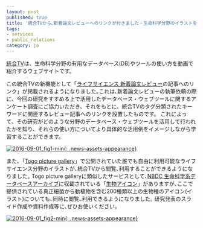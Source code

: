 ```yaml
---
layout: post
published: true
title: '統合TVから､新着論文レビューへのリンクが付きました・生命科学分野のイラストを閲覧できるようになりました'
tags:
- services
- public_relations
category: ja
---
```

[統合TV](http://togotv.dbcls.jp/ja/)は、生命科学分野の有用なデータベース(DB)やツールの使い方を動画で紹介するウェブサイトです。
 
この統合TVの新機能として「[ライフサイエンス 新着論文レビュー](http://first.lifesciencedb.jp/)の記事へのリンク」が掲載されるようになりました｡これは､新着論文レビューの執筆依頼の際に、今回の研究をすすめる上で活用したデータベース・ウェブツールに関するアンケート調査にご協力いただき、それをもとに、統合TVのタグ分類されたキーワードに関連するレビュー記事へのリンクを設置したものです。
これによって、その研究がどのような分野のデータベース・ウェブツールを活用して行われたかを知り、それらの使い方についてより具体的な活用例をイメージしながら学習することができます。


[![2016-09-01_fig1-min]({{site.imageurl}}/news_assets/2016-09-01_fig1_min2.png){: .news-assets-appearance}](http://togotv.dbcls.jp/ja/tags.html?tag=発現解析)<!-- =254x474-->
 
また､「[Togo picture gallery](http://g86.dbcls.jp/togopic)」で公開されていた誰でも自由に利用可能なライフサイエンス分野のイラストが､統合TVから閲覧､利用することができるようになりました｡
Togo picture galleryに類似したサービスとして､[NBDC 生命科学系データベースアーカイブ](http://dbarchive.biosciencedbc.jp/)に収載されている「[生物アイコン](http://togodb.biosciencedbc.jp/togodb/view/taxonomy_icon)」がありますが､ここで提供されている真正細菌から動植物を含む200種類以上の生物種のアイコン(イラスト)についても､同時に閲覧､利用できるようになりました｡
研究発表のスライド作成や資料作成等に､ぜひお使いください。


[![2016-09-01_fig2-min]({{site.imageurl}}/news_assets/2016-09-01_fig2-min-768x520.png){: .news-assets-appearance}](http://togotv.dbcls.jp/ja/pics.html)<!--=321x474-->